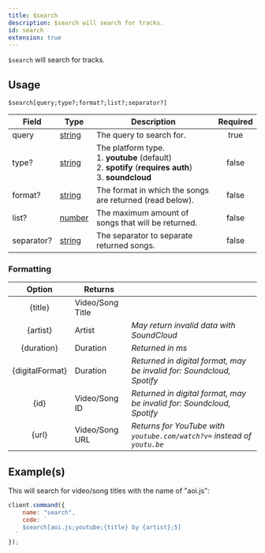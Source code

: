 ```yaml
---
title: $search
description: $search will search for tracks.
id: search
extension: true
---
```


`$search` will search for tracks.

## Usage

```aoi
$search[query;type?;format?;list?;separator?]
```

| Field      | Type                                                                                              | Description                                                                                                           | Required |
| ---------- | ------------------------------------------------------------------------------------------------- | --------------------------------------------------------------------------------------------------------------------- | :------: |
| query      | [string](https://developer.mozilla.org/en-US/docs/Web/JavaScript/Reference/Global_Objects/String) | The query to search for.                                                                                              |   true   |
| type?      | [string](https://developer.mozilla.org/en-US/docs/Web/JavaScript/Reference/Global_Objects/String) | The platform type. <br /> 1. **youtube** (default) <br /> 2. **spotify** (**requires auth**) <br /> 3. **soundcloud** |  false   |
| format?    | [string](https://developer.mozilla.org/en-US/docs/Web/JavaScript/Reference/Global_Objects/String) | The format in which the songs are returned (read below).                                                              |  false   |
| list?      | [number](https://developer.mozilla.org/en-US/docs/Web/JavaScript/Reference/Global_Objects/Number) | The maximum amount of songs that will be returned.                                                                    |  false   |
| separator? | [string](https://developer.mozilla.org/en-US/docs/Web/JavaScript/Reference/Global_Objects/String) | The separator to separate returned songs.                                                                             |  false   |

### Formatting

|     Option      | Returns          |                                                                         |
| :-------------: | ---------------- | ----------------------------------------------------------------------- |
|     {title}     | Video/Song Title |                                                                         |
|    {artist}     | Artist           | _May return invalid data with SoundCloud_                               |
|   {duration}    | Duration         | _Returned in ms_                                                        |
| {digitalFormat} | Duration         | _Returned in digital format, may be invalid for: Soundcloud, Spotify_   |
|      {id}       | Video/Song ID    | _Returned in digital format, may be invalid for: Soundcloud, Spotify_   |
|      {url}      | Video/Song URL   | _Returns for YouTube with `youtube.com/watch?v=` instead of `youtu.be`_ |

## Example(s)

This will search for video/song titles with the name of "aoi.js":

```javascript
client.command({
    name: "search",
    code: `
    $search[aoi.js;youtube;{title} by {artist};5]
  `
});
```
